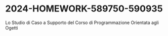 # 2024-HOMEWORK-589750-590935
Lo Studio di Caso a Supporto del Corso di Programmazione Orientata agli Ogetti
